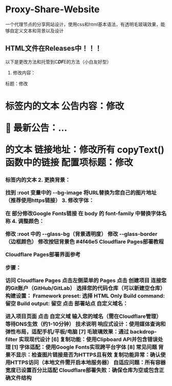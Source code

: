 # Proxy-Share-Website
一个代理节点的分享网站设计，使用css和html基本语法，有透明毛玻璃效果，能够自定义文本和背景以及设计
## HTML文件在Releases中！！！
以下是更改方法和托管到C***DF***E的方法（小白友好型）

1. 修改内容：

标题：修改 <h1> 标签内的文本
公告内容：修改 <p>📢 最新公告：...</p> 的文本
链接地址：修改所有 copyText() 函数中的链接
配置项标题：修改 <h3> 标签内的文本
2. 更换背景：

找到 :root 变量中的 --bg-image
将URL替换为您自己的图片地址（推荐使用https链接）
3. 修改字体：

在 <head> 部分修改Google Fonts链接
在 body 的 font-family 中替换字体名称
4. 调整颜色：

修改 :root 中的 --glass-bg（背景透明度）
修改 --glass-border（边框颜色）
修改按钮背景色 #4f46e5
Cloudflare Pages部署教程

Cloudflare Pages部署界面参考

步骤：

访问 Cloudflare Pages
点击左侧菜单的 Pages
点击 创建项目
连接您的Git账户（GitHub/GitLab）
选择您的代码仓库（可以新建空仓库）
构建设置：
Framework preset: 选择 HTML Only
Build command: 留空
Build output: 留空
点击 部署站点
自定义域名：

进入项目页面
点击 自定义域
输入您的域名（需在Cloudflare管理）
等待DNS生效（约1-10分钟）
技术说明
响应式设计：使用媒体查询和弹性布局，适配手机/平板/电脑 [7]
毛玻璃效果：通过 backdrop-filter 实现现代设计 [6]
复制功能：使用Clipboard API并包含错误处理 [1]
字体适配：使用Google Fonts实现跨平台字体 [8]
常见问题
背景不显示：检查图片链接是否为HTTPS且有效
复制功能异常：确认使用HTTPS访问（本地文件需开启本地服务器）
自适应问题：所有容器宽度已设置百分比适配
Cloudflare部署失败：确保仓库为空或包含正确文件结构
